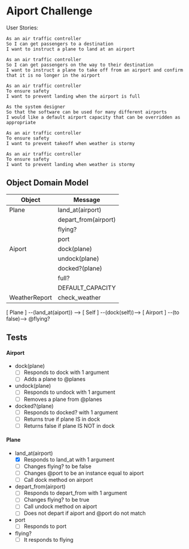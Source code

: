 # Aiport Challenge

User Stories:
```
As an air traffic controller 
So I can get passengers to a destination 
I want to instruct a plane to land at an airport

As an air traffic controller 
So I can get passengers on the way to their destination 
I want to instruct a plane to take off from an airport and confirm that it is no longer in the airport

As an air traffic controller 
To ensure safety 
I want to prevent landing when the airport is full 

As the system designer
So that the software can be used for many different airports
I would like a default airport capacity that can be overridden as appropriate

As an air traffic controller 
To ensure safety 
I want to prevent takeoff when weather is stormy 

As an air traffic controller 
To ensure safety 
I want to prevent landing when weather is stormy 
```

## Object Domain Model

| Object | Message |
| ---   | --- |
| Plane | land_at(airport) |
| | depart_from(airport)  |
| | flying? |
| | port |
| Aiport | dock(plane) |
| | undock(plane) |
| |docked?(plane)    |
| | full? |
| | DEFAULT_CAPACITY |
| WeatherReport | check_weather |

[ Plane ] --(land_at(aiport)) --> [ Self ] --(dock(self))--> [ Airport ]
                                           --(to false)--> @flying?

## Tests

#### Airport
- dock(plane)
  - [ ] Responds to dock with 1 argument
  - [ ] Adds a plane to @planes
- undock(plane)
  - [ ] Responds to undock with 1 argument
  - [ ] Removes a plane from @planes
- docked?(plane)
  - [ ] Responds to docked? with 1 argument
  - [ ] Returns true if plane IS in dock
  - [ ] Returns false if plane IS NOT in dock

#### Plane
- land_at(airport)
  - [x] Responds to land_at with 1 argument
  - [ ] Changes flying? to be false
  - [ ] Changes @port to be an instance equal to aiport
  - [ ] Call dock method on airport
- depart_from(airport)
  - [ ] Responds to depart_from with 1 argument
  - [ ] Changes flying? to be true
  - [ ] Call undock method on aiport
  - [ ] Does not depart if aiport and @port do not match
- port
  - [ ] Responds to port
- flying?
  - [ ] It responds to flying